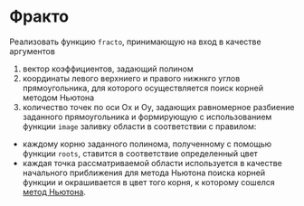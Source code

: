 # Фракто
Реализовать функцию `fracto`, принимающую на вход в качестве аргументов 
1. вектор коэффициентов, задающий полином
2. координаты левого верхниего и правого нижнкго углов прямоугольника, для которого осуществляется поиск корней методом Ньютона
3. количество точек по оси Ox и Oy, задающих равномерное разбиение заданного прямоугольника
и формирующую с использованием функции `image` заливку области в соответствии с правилом:
- каждому корню заданного полинома, полученному с помощью функции `roots`, ставится в соответствие определенный цвет
- каждая точка рассматриваемой области используется в качестве начального приближения для метода Ньютона поиска корней функции и окрашивается в цвет того корня, к которому сошелся [метод Ньютона](https://ru.wikipedia.org/wiki/%D0%9C%D0%B5%D1%82%D0%BE%D0%B4_%D0%9D%D1%8C%D1%8E%D1%82%D0%BE%D0%BD%D0%B0).
